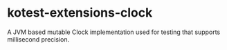 # kotest-extensions-clock

A JVM based mutable Clock implementation used for testing that supports millisecond precision.
